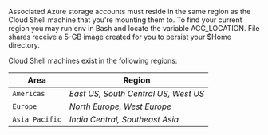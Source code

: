 Associated Azure storage accounts must reside in the same region as the Cloud Shell machine that you're mounting them to. To find your current region you may run env in Bash and locate the variable ACC_LOCATION. File shares receive a 5-GB image created for you to persist your $Home directory.

Cloud Shell machines exist in the following regions:

Area | 	Region
--- | ---
`Americas` |	*East US, South Central US, West US*
`Europe` |	*North Europe, West Europe*
`Asia Pacific` | *India Central, Southeast Asia*